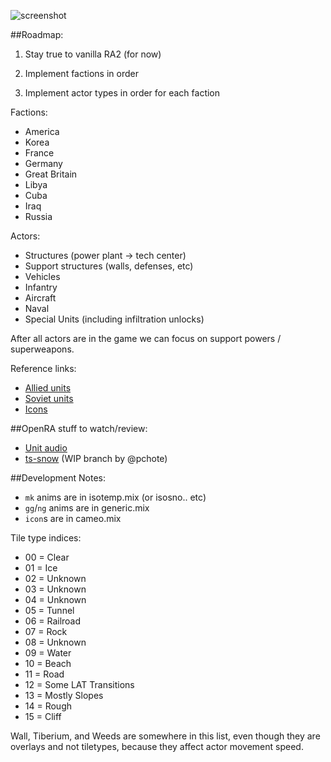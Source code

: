 ![screenshot](http://i.imgur.com/HxQWvXw.png)

##Roadmap:

1) Stay true to vanilla RA2 (for now)

2) Implement factions in order

3) Implement actor types in order for each faction

Factions:
* America
* Korea
* France
* Germany
* Great Britain
* Libya
* Cuba
* Iraq
* Russia

Actors:
* Structures (power plant → tech center)
* Support structures (walls, defenses, etc)
* Vehicles
* Infantry
* Aircraft
* Naval
* Special Units (including infiltration unlocks)

After all actors are in the game we can focus on support powers / superweapons.

Reference links:
* [Allied units](http://cnc.wikia.com/wiki/Allied_Units_and_Structures_Summary#Great_World_War_III_.28Red_Alert_2.29)
* [Soviet units](http://cnc.wikia.com/wiki/Soviet_Units_and_Structures_Summary#Great_World_War_III_.28Red_Alert_2.29)
* [Icons](http://xhp.xwis.net/ra2_icons/)

##OpenRA stuff to watch/review:
* [Unit audio](https://github.com/OpenRA/OpenRA/pull/7573)
* [ts-snow](https://github.com/pchote/openra/tree/ts-snow) (WIP branch by @pchote)

##Development Notes:
* `mk` anims are in isotemp.mix (or isosno.. etc)
* `gg`/`ng` anims are in generic.mix
* `icon`s are in cameo.mix

Tile type indices:
* 00 = Clear
* 01 = Ice
* 02 = Unknown
* 03 = Unknown
* 04 = Unknown
* 05 = Tunnel
* 06 = Railroad
* 07 = Rock
* 08 = Unknown
* 09 = Water
* 10 = Beach
* 11 = Road
* 12 = Some LAT Transitions
* 13 = Mostly Slopes
* 14 = Rough
* 15 = Cliff

Wall, Tiberium, and Weeds are somewhere in this list,
  even though they are overlays and not tiletypes,
  because they affect actor movement speed.
